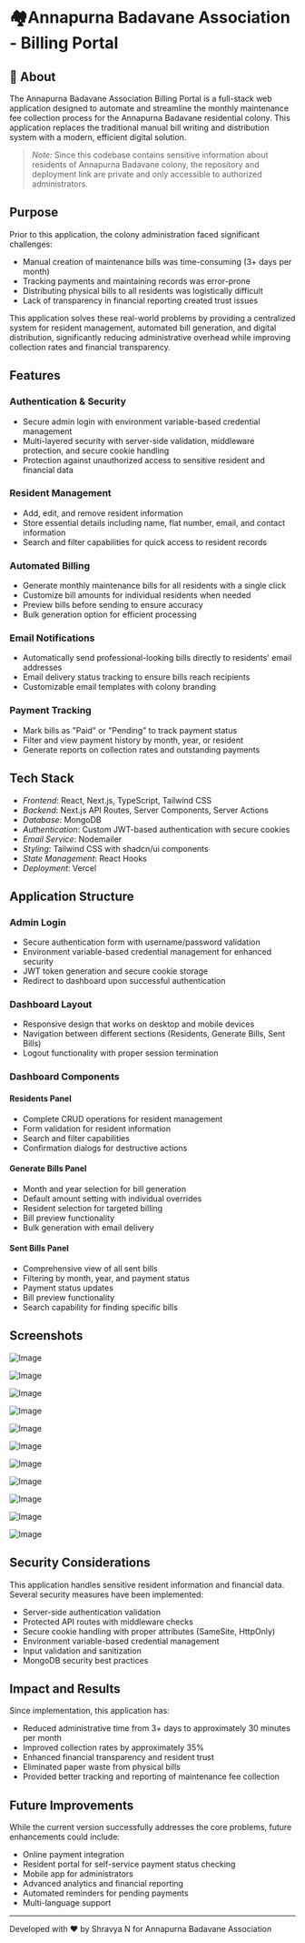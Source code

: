 # 🏘️Annapurna Badavane Association - Billing Portal

## 🏡 About

The Annapurna Badavane Association Billing Portal is a full-stack web application designed to automate and streamline the monthly maintenance fee collection process for the Annapurna Badavane residential colony. This application replaces the traditional manual bill writing and distribution system with a modern, efficient digital solution.

> *Note:* Since this codebase contains sensitive information about residents of Annapurna Badavane colony, the repository and deployment link are private and only accessible to authorized administrators.



## Purpose

Prior to this application, the colony administration faced significant challenges:

- Manual creation of maintenance bills was time-consuming (3+ days per month)
- Tracking payments and maintaining records was error-prone
- Distributing physical bills to all residents was logistically difficult
- Lack of transparency in financial reporting created trust issues


This application solves these real-world problems by providing a centralized system for resident management, automated bill generation, and digital distribution, significantly reducing administrative overhead while improving collection rates and financial transparency.

## Features

### Authentication & Security

- Secure admin login with environment variable-based credential management
- Multi-layered security with server-side validation, middleware protection, and secure cookie handling
- Protection against unauthorized access to sensitive resident and financial data


### Resident Management

- Add, edit, and remove resident information
- Store essential details including name, flat number, email, and contact information
- Search and filter capabilities for quick access to resident records


### Automated Billing

- Generate monthly maintenance bills for all residents with a single click
- Customize bill amounts for individual residents when needed
- Preview bills before sending to ensure accuracy
- Bulk generation option for efficient processing


### Email Notifications

- Automatically send professional-looking bills directly to residents' email addresses
- Email delivery status tracking to ensure bills reach recipients
- Customizable email templates with colony branding


### Payment Tracking

- Mark bills as "Paid" or "Pending" to track payment status
- Filter and view payment history by month, year, or resident
- Generate reports on collection rates and outstanding payments




## Tech Stack

- *Frontend*: React, Next.js, TypeScript, Tailwind CSS
- *Backend*: Next.js API Routes, Server Components, Server Actions
- *Database*: MongoDB
- *Authentication*: Custom JWT-based authentication with secure cookies
- *Email Service*: Nodemailer
- *Styling*: Tailwind CSS with shadcn/ui components
- *State Management*: React Hooks
- *Deployment*: Vercel


## Application Structure

### Admin Login

- Secure authentication form with username/password validation
- Environment variable-based credential management for enhanced security
- JWT token generation and secure cookie storage
- Redirect to dashboard upon successful authentication


### Dashboard Layout

- Responsive design that works on desktop and mobile devices
- Navigation between different sections (Residents, Generate Bills, Sent Bills)
- Logout functionality with proper session termination


### Dashboard Components

#### Residents Panel

- Complete CRUD operations for resident management
- Form validation for resident information
- Search and filter capabilities
- Confirmation dialogs for destructive actions


#### Generate Bills Panel

- Month and year selection for bill generation
- Default amount setting with individual overrides
- Resident selection for targeted billing
- Bill preview functionality
- Bulk generation with email delivery


#### Sent Bills Panel

- Comprehensive view of all sent bills
- Filtering by month, year, and payment status
- Payment status updates
- Bill preview functionality
- Search capability for finding specific bills

## Screenshots 

![Image](https://github.com/user-attachments/assets/c0d22971-1d24-4410-a159-e86fbf34dcbd)

![Image](https://github.com/user-attachments/assets/ecc49dca-df6c-4aec-a20b-a0b84b86f4c5)

![Image](https://github.com/user-attachments/assets/6316f6c5-6267-4c45-b787-bffe8265e7fd)

![Image](https://github.com/user-attachments/assets/78805c4d-f2fb-42bc-bd08-b58d67a11093)

![Image](https://github.com/user-attachments/assets/c47360a5-fd67-4625-96b4-083cad369b8c)

![Image](https://github.com/user-attachments/assets/e4fcd528-810a-4aa3-8b7d-76755b4db530)

![Image](https://github.com/user-attachments/assets/04870fe8-7aa0-4e36-b762-b4178829b3b8)

![Image](https://github.com/user-attachments/assets/54c6c207-4816-4351-a413-29d84b4563d6)

![Image](https://github.com/user-attachments/assets/5e68e877-4541-44b4-bc12-b8f743d91637)

![Image](https://github.com/user-attachments/assets/ff9363bc-e20a-4e8b-ad99-76fcad7bc125)

![Image](https://github.com/user-attachments/assets/1d22aae2-b128-402b-803c-632214e3ffd0)




## Security Considerations

This application handles sensitive resident information and financial data. Several security measures have been implemented:

- Server-side authentication validation
- Protected API routes with middleware checks
- Secure cookie handling with proper attributes (SameSite, HttpOnly)
- Environment variable-based credential management
- Input validation and sanitization
- MongoDB security best practices


## Impact and Results

Since implementation, this application has:

- Reduced administrative time from 3+ days to approximately 30 minutes per month
- Improved collection rates by approximately 35%
- Enhanced financial transparency and resident trust
- Eliminated paper waste from physical bills
- Provided better tracking and reporting of maintenance fee collection


## Future Improvements

While the current version successfully addresses the core problems, future enhancements could include:

- Online payment integration
- Resident portal for self-service payment status checking
- Mobile app for administrators
- Advanced analytics and financial reporting
- Automated reminders for pending payments
- Multi-language support


---

Developed with ❤ by Shravya N for Annapurna Badavane Association
